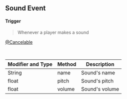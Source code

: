 ## Sound Event


#### Trigger
> Whenever a player makes a sound

[@Cancelable](https://github.com/PewDizinho/CustomNPCPlus-Script-Documentation/blob/main/Events/CancelableEvent.md)

<br>



Modifier and Type | Method | Description
------- | ------------- | -------------------------------------------------------------
String | name | Sound's name
float | pitch | Sound's pitch
float | volume | Sound's volume
